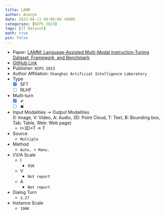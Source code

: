 ```yaml
---
title: LAMM
author: Anonym
date: 2023-06-11 00:00:00 +0800
categories: [NIPS 2023]
tags: [IT Dataset]
math: true
pin: false
---
```


- Paper: [LAMM: Language-Assisted Multi-Modal Instruction-Tuning Dataset, Framework, and Benchmark](https://arxiv.org/abs/2306.06687)
- [GitHub Link](https://openlamm.github.io/)
- Publisher: `NIPS 2023`
- Author Affiliation: `Shanghai Artificial Intelligence Laboratory`
- Type
  + [x] SFT
  + [ ] RLHF
- Multi-turn
  + [x] &#x2714;
  + [ ] &#x2716;
- Input Modalities $\rightarrow$ Output Modalities <br />(I: Image, V: Video, A: Audio, 3D: Point Cloud, T: Text, B: Bounding box, Tab: Table, Web: Web page)
  + I+3D+T $\rightarrow$ T
- Source
  + `Multiple`
- Method
  + `Auto. + Manu.`
- I/V/A Scale
  + I
    * `91K`
  + V
    * `Not report`
  + A
    * `Not report`
- Dialog Turn
  + `3.27`
- Instance Scale
  + `196K`
